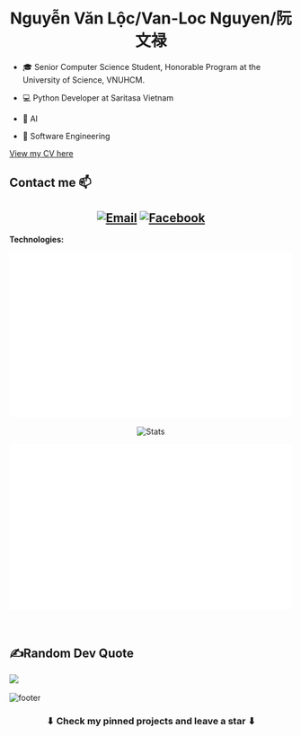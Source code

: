 <h1 align="center">Nguyễn Văn Lộc/Van-Loc Nguyen/阮文禄 </h1>

<div>



- :mortar_board: Senior Computer Science Student, Honorable Program at the University of Science, VNUHCM.
- :computer: Python Developer at Saritasa Vietnam

- :blue_book: AI 
- :blue_book: Software Engineering 
  
[View my CV here](https://nguyenvanloc.name.vn/CV.pdf)

## Contact me :mailbox:  
	
<center>

[![Email](https://img.shields.io/badge/Gmail-D14836?style=for-the-badge&logo=gmail&logoColor=white)](https://mailhide.io/e/MwZFxK1o)
[![Facebook](https://img.shields.io/badge/Facebook-%231877F2.svg?style=for-the-badge&logo=Facebook&logoColor=white)](https://www.facebook.com/vanlocO19180802/)	
---

</center>	

</div>

**Technologies:**  
<p align="center">
  <img src="https://github.com/vanloc1808/github-stats/blob/master/generated/overview.svg" alt="Stats1" style="display:inline-block;">
</p>
<!-- <p align="center">
  <img src="https://github-readme-stats.vercel.app/api?username=vanloc1808&layout=compact&hide_border=true&langs_count=8&theme=tokyonight" alt="Stats">  
   
</p> -->
<p align="center">
  <img src="https://github-readme-streak-stats.herokuapp.com/?user=vanloc1808&theme=synthwave&hide_border=false" alt="Stats">  
</p>
<p align="center">
  <img src="https://github.com/vanloc1808/github-stats/blob/master/generated/languages.svg" alt="Stats1" style="display:inline-block;">
</p>

<br>

## ✍️Random Dev Quote
![](https://quotes-github-readme.vercel.app/api?type=horizontal&theme=gruvbox)

![footer](https://capsule-render.vercel.app/api?type=wave&&&&color=0:ff66cc,100:3399ff&height=130&section=footer)

<h3 align="center">
	⬇ Check my pinned projects and leave a star ⬇
</h3>
